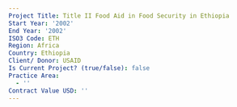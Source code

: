```yaml
---
Project Title: Title II Food Aid in Food Security in Ethiopia
Start Year: '2002'
End Year: '2002'
ISO3 Code: ETH
Region: Africa
Country: Ethiopia
Client/ Donor: USAID
Is Current Project? (true/false): false
Practice Area:
  - ''
Contract Value USD: ''
---
```

